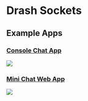 # Drash Sockets

## Example Apps

### [Console Chat App](https://github.com/drashland/sockets/tree/master/example_app/console_app)

<img src="https://raw.githubusercontent.com/drashland/sockets/master/assets/img/screenshot_console_app.png">

### [Mini Chat Web App](https://github.com/drashland/sockets/tree/master/example_app/web_app)

<img src="https://raw.githubusercontent.com/drashland/sockets/master/assets/img/screenshot_web_app.png">
